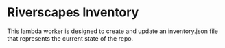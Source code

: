# Riverscapes Inventory

This lambda worker is designed to create and update an inventory.json file that represents the current state of the repo.